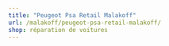 ```yaml
---
title: "Peugeot Psa Retail Malakoff"
url: /malakoff/peugeot-psa-retail-malakoff/
shop: réparation de voitures
---
```

